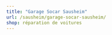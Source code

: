 ```yaml
---
title: "Garage Socar Sausheim"
url: /sausheim/garage-socar-sausheim/
shop: réparation de voitures
---
```

